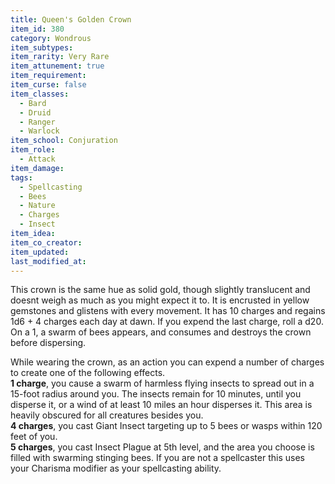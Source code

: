 ```yaml
---
title: Queen's Golden Crown
item_id: 380
category: Wondrous
item_subtypes: 
item_rarity: Very Rare
item_attunement: true
item_requirement: 
item_curse: false
item_classes: 
  - Bard
  - Druid
  - Ranger
  - Warlock
item_school: Conjuration
item_role: 
  - Attack
item_damage: 
tags:
  - Spellcasting
  - Bees
  - Nature
  - Charges
  - Insect
item_idea: 
item_co_creator: 
item_updated: 
last_modified_at: 
---
```


This crown is the same hue as solid gold, though slightly translucent and doesnt weigh as much as you might expect it to. It is encrusted in yellow gemstones and glistens with every movement.
It has 10 charges and regains 1d6 + 4 charges each day at dawn. If you expend the last charge, roll a d20. On a 1, a swarm of bees appears, and consumes and destroys the crown before dispersing.

While wearing the crown, as an action you can expend a number of charges to create one of the following effects.    
**1 charge**, you cause a swarm of harmless flying insects to spread out in a 15-foot radius around you. The insects remain for 10 minutes, until you disperse it, or a wind of at least 10 miles an hour disperses it. This area is heavily obscured for all creatures besides you.  
**4 charges**, you cast <magic-spell>Giant Insect</magic-spell> targeting up to 5 bees or wasps within 120 feet of you.   
**5 charges**, you cast <magic-spell>Insect Plague</magic-spell> at 5th level, and the area you choose is filled with swarming stinging bees. If you are not a spellcaster this uses your Charisma modifier as your spellcasting ability.
